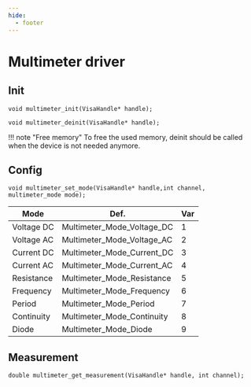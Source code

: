 ```yaml
---
hide:
  - footer
---
```


# Multimeter driver

## Init

```
void multimeter_init(VisaHandle* handle);
```

```
void multimeter_deinit(VisaHandle* handle);

```

!!! note "Free memory"
    To free the used memory, deinit should be called when the device is 	not needed anymore.


## Config

```
void multimeter_set_mode(VisaHandle* handle,int channel, multimeter_mode mode);
```

| Mode | Def.| Var |
|---|---|---|
| Voltage DC|Multimeter_Mode_Voltage_DC| 1|
| Voltage AC|Multimeter_Mode_Voltage_AC| 2|
| Current DC|Multimeter_Mode_Current_DC| 3|
| Current AC|Multimeter_Mode_Current_AC| 4|
| Resistance|Multimeter_Mode_Resistance| 5|
| Frequency|Multimeter_Mode_Frequency| 6|
| Period|Multimeter_Mode_Period| 7|
| Continuity|Multimeter_Mode_Continuity| 8|
| Diode|Multimeter_Mode_Diode| 9|


## Measurement

```
double multimeter_get_measurement(VisaHandle* handle, int channel);
```
